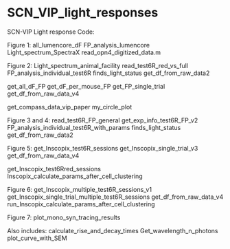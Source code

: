 # SCN_VIP_light_responses
SCN-VIP Light response Code: 

Figure 1: 
all_lumencore_dF
FP_analysis_lumencore
Light_spectrum_SpectraX
read_opn4_digitized_data.m

Figure 2: 
Light_spectrum_animal_facility
read_test6R_red_vs_full
FP_analysis_individual_test6R
finds_light_status
get_df_from_raw_data2


get_all_dF_FP
get_dF_per_mouse_FP
get_FP_single_trial
get_df_from_raw_data_v4

get_compass_data_vip_paper
my_circle_plot

Figure 3 and 4: 
read_test6R_FP_general
get_exp_info_test6R_FP_v2
FP_analysis_individual_test6R_with_params
finds_light_status
get_df_from_raw_data2

Figure 5: 
get_Inscopix_test6R_sessions
get_Inscopix_single_trial_v3
get_df_from_raw_data_v4


get_Inscopix_test6Rred_sessions
Inscopix_calculate_params_after_cell_clustering

Figure 6: 
get_Inscopix_multiple_test6R_sessions_v1
get_Inscopix_single_trial_multiple_test6R_sessions
get_df_from_raw_data_v4
run_Inscopix_calculate_params_after_cell_clustering

Figure 7: 
plot_mono_syn_tracing_results

Also includes: 
calculate_rise_and_decay_times
Get_wavelength_n_photons
plot_curve_with_SEM


